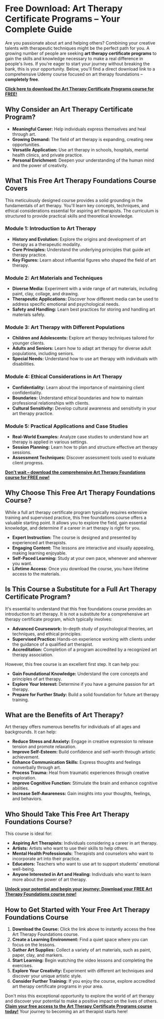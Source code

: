 # Free Download: Art Therapy Certificate Programs – Your Complete Guide

Are you passionate about art and helping others? Combining your creative talents with therapeutic techniques might be the perfect path for you. A growing number of people are seeking **art therapy certificate programs** to gain the skills and knowledge necessary to make a real difference in people's lives. If you're eager to start your journey without breaking the bank, this is your opportunity. Below, you'll find a direct download link to a comprehensive Udemy course focused on art therapy foundations – **completely free**.

[**Click here to download the Art Therapy Certificate Programs course for FREE!**](https://udemywork.com/art-therapy-certificate-programs)

## Why Consider an Art Therapy Certificate Program?

*   **Meaningful Career:** Help individuals express themselves and heal through art.
*   **Growing Demand:** The field of art therapy is expanding, creating new opportunities.
*   **Versatile Application:** Use art therapy in schools, hospitals, mental health clinics, and private practice.
*   **Personal Enrichment:** Deepen your understanding of the human mind and the power of creativity.

## What This Free Art Therapy Foundations Course Covers

This meticulously designed course provides a solid grounding in the fundamentals of art therapy. You'll learn key concepts, techniques, and ethical considerations essential for aspiring art therapists. The curriculum is structured to provide practical skills and theoretical knowledge.

### Module 1: Introduction to Art Therapy

*   **History and Evolution:** Explore the origins and development of art therapy as a therapeutic modality.
*   **Core Principles:** Understand the underlying principles that guide art therapy practice.
*   **Key Figures:** Learn about influential figures who shaped the field of art therapy.

### Module 2: Art Materials and Techniques

*   **Diverse Media:** Experiment with a wide range of art materials, including paint, clay, collage, and drawing.
*   **Therapeutic Applications:** Discover how different media can be used to address specific emotional and psychological needs.
*   **Safety and Handling:** Learn best practices for storing and handling art materials safely.

### Module 3: Art Therapy with Different Populations

*   **Children and Adolescents:** Explore art therapy techniques tailored for younger clients.
*   **Adults and Seniors:** Learn how to adapt art therapy for diverse adult populations, including seniors.
*   **Special Needs:** Understand how to use art therapy with individuals with disabilities.

### Module 4: Ethical Considerations in Art Therapy

*   **Confidentiality:** Learn about the importance of maintaining client confidentiality.
*   **Boundaries:** Understand ethical boundaries and how to maintain professional relationships with clients.
*   **Cultural Sensitivity:** Develop cultural awareness and sensitivity in your art therapy practice.

### Module 5: Practical Applications and Case Studies

*   **Real-World Examples:** Analyze case studies to understand how art therapy is applied in various settings.
*   **Session Planning:** Learn how to plan and structure effective art therapy sessions.
*   **Assessment Techniques:** Discover assessment tools used to evaluate client progress.

[**Don't wait – download the comprehensive Art Therapy Foundations course for FREE now!**](https://udemywork.com/art-therapy-certificate-programs)

## Why Choose This Free Art Therapy Foundations Course?

While a full art therapy certificate program typically requires extensive training and supervised practice, this free foundations course offers a valuable starting point. It allows you to explore the field, gain essential knowledge, and determine if a career in art therapy is right for you.

*   **Expert Instruction:** The course is designed and presented by experienced art therapists.
*   **Engaging Content:** The lessons are interactive and visually appealing, making learning enjoyable.
*   **Self-Paced Learning:** Study at your own pace, whenever and wherever you want.
*   **Lifetime Access:** Once you download the course, you have lifetime access to the materials.

## Is This Course a Substitute for a Full Art Therapy Certificate Program?

It's essential to understand that this free foundations course provides an introduction to art therapy. It is not a substitute for a comprehensive art therapy certificate program, which typically involves:

*   **Advanced Coursework:** In-depth study of psychological theories, art techniques, and ethical principles.
*   **Supervised Practice:** Hands-on experience working with clients under the guidance of a qualified art therapist.
*   **Accreditation:** Completion of a program accredited by a recognized art therapy association.

However, this free course is an excellent first step. It can help you:

*   **Gain Foundational Knowledge:** Understand the core concepts and principles of art therapy.
*   **Explore Your Interest:** Determine if you have a genuine passion for art therapy.
*   **Prepare for Further Study:** Build a solid foundation for future art therapy training.

## What are the Benefits of Art Therapy?

Art therapy offers numerous benefits for individuals of all ages and backgrounds. It can help:

*   **Reduce Stress and Anxiety:** Engage in creative expression to release tension and promote relaxation.
*   **Improve Self-Esteem:** Build confidence and self-worth through artistic achievement.
*   **Enhance Communication Skills:** Express thoughts and feelings nonverbally through art.
*   **Process Trauma:** Heal from traumatic experiences through creative exploration.
*   **Improve Cognitive Function:** Stimulate the brain and enhance cognitive abilities.
*   **Increase Self-Awareness:** Gain insights into your thoughts, feelings, and behaviors.

## Who Should Take This Free Art Therapy Foundations Course?

This course is ideal for:

*   **Aspiring Art Therapists:** Individuals considering a career in art therapy.
*   **Artists:** Artists who want to use their skills to help others.
*   **Mental Health Professionals:** Therapists and counselors who want to incorporate art into their practice.
*   **Educators:** Teachers who want to use art to support students' emotional well-being.
*   **Anyone Interested in Art and Healing:** Individuals who want to learn more about the power of art therapy.

[**Unlock your potential and begin your journey: Download your FREE Art Therapy Foundations course now!**](https://udemywork.com/art-therapy-certificate-programs)

## How to Get Started with Your Free Art Therapy Foundations Course

1.  **Download the Course:** Click the link above to instantly access the free Art Therapy Foundations course.
2.  **Create a Learning Environment:** Find a quiet space where you can focus on the lessons.
3.  **Gather Art Supplies:** Collect a variety of art materials, such as paint, paper, clay, and markers.
4.  **Start Learning:** Begin watching the video lessons and completing the exercises.
5.  **Explore Your Creativity:** Experiment with different art techniques and discover your unique artistic style.
6.  **Consider Further Training:** If you enjoy the course, explore accredited art therapy certificate programs in your area.

Don't miss this exceptional opportunity to explore the world of art therapy and discover your potential to make a positive impact on the lives of others. **[Claim your free access to the Art Therapy Certificate Programs course today!](https://udemywork.com/art-therapy-certificate-programs)** Your journey to becoming an art therapist starts here!
